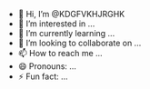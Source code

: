 - 👋 Hi, I’m @KDGFVKHJRGHK
- 👀 I’m interested in ...
- 🌱 I’m currently learning ...
- 💞️ I’m looking to collaborate on ...
- 📫 How to reach me ...
- 😄 Pronouns: ...
- ⚡ Fun fact: ...

<!---
KDGFVKHJRGHK/KDGFVKHJRGHK is a ✨ special ✨ repository because its `README.md` (this file) appears on your GitHub profile.
You can click the Preview link to take a look at your changes.
--->
